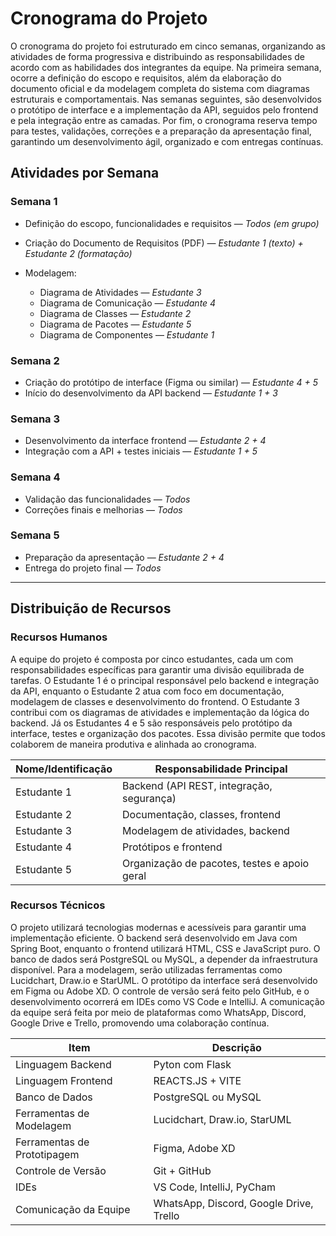 # Cronograma do Projeto

O cronograma do projeto foi estruturado em cinco semanas, organizando as atividades de forma progressiva e distribuindo as responsabilidades de acordo com as habilidades dos integrantes da equipe. 
Na primeira semana, ocorre a definição do escopo e requisitos, além da elaboração do documento oficial e da modelagem completa do sistema com diagramas estruturais e comportamentais. 
Nas semanas seguintes, são desenvolvidos o protótipo de interface e a implementação da API, seguidos pelo frontend e pela integração entre as camadas. 
Por fim, o cronograma reserva tempo para testes, validações, correções e a preparação da apresentação final, garantindo um desenvolvimento ágil, organizado e com entregas contínuas.

## Atividades por Semana

### Semana 1

* Definição do escopo, funcionalidades e requisitos — *Todos (em grupo)*
* Criação do Documento de Requisitos (PDF) — *Estudante 1 (texto) + Estudante 2 (formatação)*
* Modelagem:

  * Diagrama de Atividades — *Estudante 3*
  * Diagrama de Comunicação — *Estudante 4*
  * Diagrama de Classes — *Estudante 2*
  * Diagrama de Pacotes — *Estudante 5*
  * Diagrama de Componentes — *Estudante 1*

### Semana 2

* Criação do protótipo de interface (Figma ou similar) — *Estudante 4 + 5*
* Início do desenvolvimento da API backend — *Estudante 1 + 3*

### Semana 3

* Desenvolvimento da interface frontend — *Estudante 2 + 4*
* Integração com a API + testes iniciais — *Estudante 1 + 5*

### Semana 4

* Validação das funcionalidades — *Todos*
* Correções finais e melhorias — *Todos*

### Semana 5

* Preparação da apresentação — *Estudante 2 + 4*
* Entrega do projeto final — *Todos*

---

## Distribuição de Recursos

### Recursos Humanos

A equipe do projeto é composta por cinco estudantes, cada um com responsabilidades específicas para garantir uma divisão equilibrada de tarefas.
O Estudante 1 é o principal responsável pelo backend e integração da API, enquanto o Estudante 2 atua com foco em documentação, modelagem de classes e desenvolvimento do frontend. 
O Estudante 3 contribui com os diagramas de atividades e implementação da lógica do backend. 
Já os Estudantes 4 e 5 são responsáveis pelo protótipo da interface, testes e organização dos pacotes. 
Essa divisão permite que todos colaborem de maneira produtiva e alinhada ao cronograma.

| Nome/Identificação | Responsabilidade Principal                   |
| ------------------ | -------------------------------------------- |
| Estudante 1        | Backend (API REST, integração, segurança)    |
| Estudante 2        | Documentação, classes, frontend              |
| Estudante 3        | Modelagem de atividades, backend             |
| Estudante 4        | Protótipos e frontend                        |
| Estudante 5        | Organização de pacotes, testes e apoio geral |

### Recursos Técnicos

O projeto utilizará tecnologias modernas e acessíveis para garantir uma implementação eficiente.
O backend será desenvolvido em Java com Spring Boot, enquanto o frontend utilizará HTML, CSS e JavaScript puro. 
O banco de dados será PostgreSQL ou MySQL, a depender da infraestrutura disponível. Para a modelagem, serão utilizadas ferramentas como Lucidchart, Draw.io e StarUML. 
O protótipo da interface será desenvolvido em Figma ou Adobe XD. 
O controle de versão será feito pelo GitHub, e o desenvolvimento ocorrerá em IDEs como VS Code e IntelliJ. 
A comunicação da equipe será feita por meio de plataformas como WhatsApp, Discord, Google Drive e Trello, promovendo uma colaboração contínua.


| Item                        | Descrição                               |
| --------------------------- | --------------------------------------- |
| Linguagem Backend           | Pyton com Flask                         |
| Linguagem Frontend          | REACTS.JS + VITE                        |
| Banco de Dados              | PostgreSQL ou MySQL                     |
| Ferramentas de Modelagem    | Lucidchart, Draw\.io, StarUML           |
| Ferramentas de Prototipagem | Figma, Adobe XD                         |
| Controle de Versão          | Git + GitHub                            |
| IDEs                        | VS Code, IntelliJ, PyCham               |
| Comunicação da Equipe       | WhatsApp, Discord, Google Drive, Trello |
